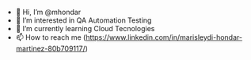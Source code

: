 - 👋 Hi, I’m @mhondar
- 👀 I’m interested in QA Automation Testing
- 🌱 I’m currently learning Cloud Tecnologies
- 📫 How to reach me (https://www.linkedin.com/in/marisleydi-hondar-martinez-80b709117/)

<!---
mhondar/mhondar is a ✨ special ✨ repository because its `README.md` (this file) appears on your GitHub profile.
You can click the Preview link to take a look at your changes.
--->
